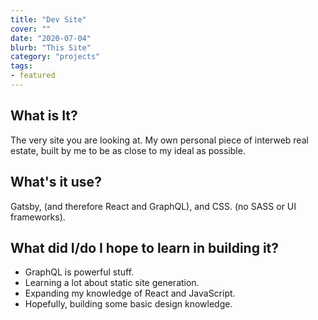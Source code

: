 ```yaml
---
title: "Dev Site"
cover: ""
date: "2020-07-04"
blurb: "This Site"
category: "projects"
tags:
- featured
---
```


## What is It?
The very site you are looking at. My own personal piece of interweb real estate, built by me to be as close to my ideal as possible.

## What's it use?
Gatsby, (and therefore React and GraphQL), and CSS. (no SASS or UI frameworks). 

## What did I/do I hope to learn in building it?
- GraphQL is powerful stuff.
- Learning a lot about static site generation.
- Expanding my knowledge of React and JavaScript.
- Hopefully, building some basic design knowledge.